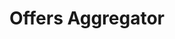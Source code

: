 ---
title: Offers Aggregator
type: Fullstack
desc: 💸 FullStack application of an Offers/ Deal/ Coupons Aggregator. Created with Next,js
tech: HTML, CSS, JavaScript, Sass, Next.js, Axios, Postgress and JWT.
extra: true
extraInfo: "To access the ADMIN dashboard, click here. login: user@test.com - password: 12345678"
codeLink: https://github.com/luizfverissimo/offer-aggregator
link: http://offers-aggregator.vercel.app
coverImg: /img/offer/1.png
images:
  - /img/offer/1.png
  - /img/offer/2.png
  - /img/offer/3.png
  - /img/offer/4.png
  - /img/offer/5.png
  - /img/offer/6.png
  - /img/offer/7.png
  - /img/offer/8.png
  - /img/offer/9.png
---